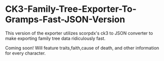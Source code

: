 # CK3-Family-Tree-Exporter-To-Gramps-Fast-JSON-Version
This version of the exporter utilizes scorpdx's ck3 to JSON converter to make exporting family tree data ridiculously fast. 

Coming soon! Will feature traits,faith,cause of death, and other information for every character.
